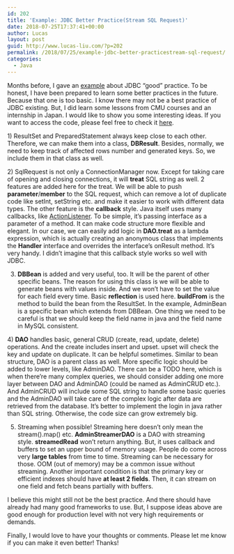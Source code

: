 ```yaml
---
id: 202
title: 'Example: JDBC Better Practice(Stream SQL Request)'
date: 2018-07-25T17:37:41+00:00
author: Lucas
layout: post
guid: http://www.lucas-liu.com/?p=202
permalink: /2018/07/25/example-jdbc-better-practicestream-sql-request/
categories:
  - Java
---
```

Months before, I gave an [example]({{site.baseurl}}/2017/11/16/sample-jdbc-good-practice/) about JDBC &#8220;good&#8221; practice. To be honest, I have been prepared to learn some better practices in the future. Because that one is too basic. I know there may not be a best practice of JDBC existing. But, I did learn some lessons from CMU courses and an internship in Japan. I would like to show you some interesting ideas. If you want to access the code, please feel free to check it [here](https://github.com/Lucas12138/StreamSqlRequest).

1) ResultSet and PreparedStatement always keep close to each other. Therefore, we can make them into a class, **DBResult**. Besides, normally, we need to keep track of affected rows number and generated keys. So, we include them in that class as well.

2) SqlRequest is not only a ConnectionManager now. Except for taking care of opening and closing connections, it will **treat** SQL string as well. 2 features are added here for the treat. We will be able to push **parameter**/**member** to the SQL request, which can remove a lot of duplicate code like setInt, setString etc. and make it easier to work with different data types. The other feature is the **callback** style. Java itself uses many callbacks, like [ActionListener](http://www.informit.com/articles/article.aspx?p=1998555&seqNum=3). To be simple, it&#8217;s passing interface as a parameter of a method. It can make code structure more flexible and elegant. In our case, we can easily add logic in **DAO.treat** as a lambda expression, which is actually creating an anonymous class that implements the **Handler** interface and overrides the interface&#8217;s onResult method. It&#8217;s very handy. I didn&#8217;t imagine that this callback style works so well with JDBC.

3) **DBBean** is added and very useful, too. It will be the parent of other specific beans. The reason for using this class is we will be able to generate beans with values inside. And we won&#8217;t have to set the value for each field every time. Basic **reflection** is used here. **buildFrom** is the method to build the bean from the ResultSet. In the example, AdminBean is a specific bean which extends from DBBean. One thing we need to be careful is that we should keep the field name in java and the field name in MySQL consistent.

4) **DAO** handles basic, general CRUD (create, read, update, delete) operations. And the create includes insert and upset. upset will check the key and update on duplicate. It can be helpful sometimes. Similar to bean structure, DAO is a parent class as well. More specific logic should be added to lower levels, like AdminDAO. There can be a TODO here, which is when there&#8217;re many complex queries, we should consider adding one more layer between DAO and AdminDAO (could be named as AdminCRUD etc.). And AdminCRUD will include some SQL string to handle some basic queries and the AdminDAO will take care of the complex logic after data are retrieved from the database. It&#8217;s better to implement the login in java rather than SQL string. Otherwise, the code size can grow extremely big.

5) Streaming when possible! Streaming here doesn&#8217;t only mean the stream().map() etc. **AdminStreamerDAO** is a DAO with streaming style. **streamedRead** won&#8217;t return anything. But, it uses callback and buffers to set an upper bound of memory usage. People do come across very **large tables** from time to time. Streaming can be necessary for those. OOM (out of memory) may be a common issue without streaming. Another important condition is that the primary key or efficient indexes should have **at least 2 fields**. Then, it can stream on one field and fetch beans partially with buffers.

I believe this might still not be the best practice. And there should have already had many good frameworks to use. But, I suppose ideas above are good enough for production level with not very high requirements or demands.

Finally, I would love to have your thoughts or comments. Please let me know if you can make it even better! Thanks!

&nbsp;

&nbsp;